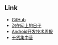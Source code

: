 ## Link 
- [GitHub](https://github.com/)
- [泡在网上的日子](http://www.jcodecraeer.com/)
- [Android开发技术周报](http://www.androidweekly.cn/)
- [干货集中营](http://gank.io/)
